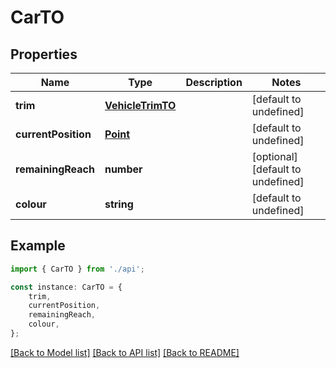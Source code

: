 # CarTO


## Properties

Name | Type | Description | Notes
------------ | ------------- | ------------- | -------------
**trim** | [**VehicleTrimTO**](VehicleTrimTO.md) |  | [default to undefined]
**currentPosition** | [**Point**](Point.md) |  | [default to undefined]
**remainingReach** | **number** |  | [optional] [default to undefined]
**colour** | **string** |  | [default to undefined]

## Example

```typescript
import { CarTO } from './api';

const instance: CarTO = {
    trim,
    currentPosition,
    remainingReach,
    colour,
};
```

[[Back to Model list]](../README.md#documentation-for-models) [[Back to API list]](../README.md#documentation-for-api-endpoints) [[Back to README]](../README.md)

